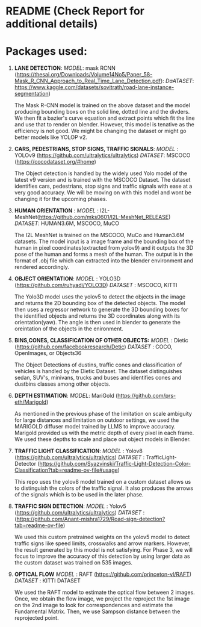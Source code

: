# README (Check Report for additional details)

# Packages used:

1. **LANE DETECTION**: 
		*MODEL*: mask RCNN (https://thesai.org/Downloads/Volume14No5/Paper_58-Mask_R_CNN_Approach_to_Real_Time_Lane_Detection.pdf):
		*DaATASET*: https://www.kaggle.com/datasets/sovitrath/road-lane-instance-segmentation)
	
	The Mask R-CNN model is trained on the above dataset and the model producing bounding boxs on the solid line, dotted line and the divders. We then fit a bazier's curve equation and extract points which fit the line and use that to render on blender. 
	However, this model is tenative as the efficiency is not good. We might be changing the dataset or might go better models like YOLOP v2.
	
2. **CARS, PEDESTRIANS, STOP SIGNS, TRAFFIC SIGNALS**: 
		*MODEL* : YOLOv9 (https://github.com/ultralytics/ultralytics)
		*DATASET*: MSCOCO (https://cocodataset.org/#home)
	
	The Object detection is handled by the widely used Yolo model of the latest v9 version and is trained with the MSCOCO Dataset. The dataset identifies cars, pedestrians, stop signs and traffic signals with ease at a very good accuracy. We will be moving on with this model and wont be changing it for the upcoming phases.
	
	
3. **HUMAN ORIENTATION** :
		*MODEL* : I2L-MeshNet(https://github.com/mks0601/I2L-MeshNet_RELEASE)
		*DATASET*: HUMAN3.6M, MSCOCO, MuCO

	The I2L MeshNet is trained on the MSCOCO, MuCo and Human3.6M datasets. The model input is a image frame and the bounding box of the human in pixel coordinates(extracted from yolov9) and it outputs the 3D pose of the human and forms a mesh of the human. The output is in the format of .obj file which can extracted into the blender environment and rendered accordingly. 
	
4. **OBJECT ORIENTATION**:
		*MODEL* : YOLO3D (https://github.com/ruhyadi/YOLO3D)
		*DATASET* : MSCOCO, KITTI 
		
	The Yolo3D model uses the yolov5 to detect the objects in the image and returns the 2D bounding box of the detected objects. The model then uses a regressor network to generate the 3D bounding boxes for the identified objects and returns the 3D coordinates along with its orientation(yaw). The angle is then used in blender to generate the oreintation of the objects in the enironment.
	
5. **BINS,CONES, CLASSIFICATION OF OTHER OBJECTS:**
		*MODEL* : Dietic (https://github.com/facebookresearch/Detic)
		*DATASET* : COCO, OpenImages, or Objects36
	
	The Object Detections of dustins, traffic cones and classification of vehicles is handled by the Dietic Dataset. The dataset distinguishes sedan, SUV's, minivans, trucks and buses and identifies cones and dustbins classes among other objects.
	
6. **DEPTH ESTIMATION**: 
		*MODEL*: MariGold (https://github.com/prs-eth/Marigold)
	
	As mentioned in the previous phase of the limitation on scale ambiguity for large distances and limitation on outdoor settings, we used the MARIGOLD diffuser model trained by LLMS to improve accuracy. Marigold provided us with the metric depth of every pixel in each frame.
	We used these depths to scale and place out object models in Blender.

7. **TRAFFIC LIGHT CLASSIFICATION**: 
		*MODEL* : Yolov8 (https://github.com/ultralytics/ultralytics)
		*DATASET* : TrafficLight-Detector (https://github.com/Syazvinski/Traffic-Light-Detection-Color-Classification?tab=readme-ov-file#usage)
	
	This repo uses the yolov8 model trained on  a custom dataset allows us to distinguish the colors of the traffic signal. It also produces the arrows of the signals which is to be used in the later phase.
	
8. **TRAFFIC SIGN DETECTION**:
		*MODEL* : Yolov5 (https://github.com/ultralytics/ultralytics)
		*DATASET* : (https://github.com/Anant-mishra1729/Road-sign-detection?tab=readme-ov-file)
	
	We used this custom pretrained weights on the yolov5 model to detect traffic signs like speed limits, crosswalks and arrow markers. However, the result generated by this model is not satisfying. For Phase 3, we will focus to improve the accuracy of this detection by using larger data as the custom dataset was trained on 535 images.

9. **OPTICAL FLOW**
		*MODEL* : RAFT (https://github.com/princeton-vl/RAFT)
		*DATASET* : KITTI DATASET
		
	We used the RAFT model to estimate the optical flow between 2 images. Once, we obtain the flow image, we project the reproject the 1st image on the 2nd image to look for correspondences and estimate the Fundamental Matrix. Then, we use Sampson distance between the reprojected point.


	

